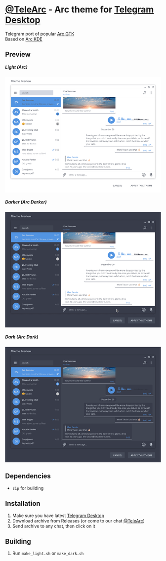 # [@TeleArc][telegram_channel] - Arc theme for [Telegram Desktop][telegram_desktop]
Telegram port of popular [Arc GTK][arc_gtk]  
Based on [Arc KDE][arc_kde]

## Preview
##### Light (Arc)
![Light preview][telearc_light]
##### Darker (Arc Darker)
![Dark preview][telearc_darker]
##### Dark (Arc Dark)
![Dark preview][telearc_dark]

## Dependencies
- `zip` for building

## Installation
1. Make sure you have latest [Telegram Desktop][telegram_desktop]
2. Download archive from Releases (or come to our chat [@TeleArc][telegram_channel])
3. Send archive to any chat, then click on it

## Building
1. Run `make_light.sh` or `make_dark.sh`

[telegram_desktop]: https://desktop.telegram.org
[telearc_light]: https://raw.githubusercontent.com/MrYadro/TeleArc/master/light_preview.png
[telearc_dark]: https://raw.githubusercontent.com/MrYadro/TeleArc/master/dark_preview.png
[telearc_darker]: https://raw.githubusercontent.com/MrYadro/TeleArc/master/darker_preview.png
[arc_gtk]: https://github.com/horst3180/arc-theme
[arc_kde]: https://github.com/PapirusDevelopmentTeam/arc-kde
[telegram_channel]: https://t.me/TeleArc

